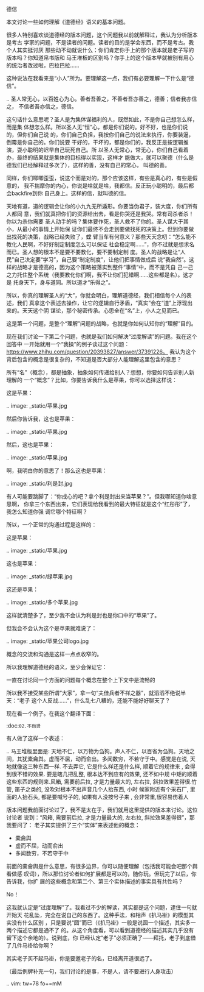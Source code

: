    
德信

本文讨论一些如何理解《道德经》语义的基本问题。

很多人特别喜欢谈道德经的版本问题，这个问题我以前就解释过，我认为分析版本是考古
学家的问题，不是读者的问题。读者的目的是学会东西，而不是考古。我个人其实挺讨厌
那些动不动就说什么：你们肯定你手上的那个版本就是老子写的版本吗？你知道帛书版和
马王堆板的区别吗？你手上的这个版本早就被别有用心的统治者改过啦，巴拉巴拉……

这种说法在我看来是“小人”所为。要理解这一点，我们有必要理解一下什么是“德信”。

..
  圣人常无心，以百姓心为心。善者吾善之，不善者吾亦善之，德善；信者我亦信之，
  不信者吾亦信之，德信。

这句话什么意思呢？圣人是为集体谋福利的人，既然如此，不是你自己想怎么样，而是集
体想怎么样。所以圣人无“恒”心，都是你们说的。好不好，也是你们说的，但你们自己说
的，你们自己负担，我按你们自己的说法来执行，你要装逼，倒霉是你自己的。你们说要
干好的，干坏的，都是你们的，我反正是按逻辑推演，耍小聪明的迟早自己玩死自己。所
以圣人无常心，常无心，你们自己看着办，最终的结果就是集体的目标得以实现，这样才
能做大，就可以聚德（什么是德我们已经解释过多次了），这样的善，没有自己的常心，
叫德的善。

同样，你们唧唧歪歪，说这个而是对的，那个应该这样，有些是真心的，有些是假意的，
我不揣摩你的内心，你说是啥就是啥，我都信。反正玩小聪明的，最后都会backfire到你
自己身上。这样的信，就叫德的信。

天地有道，道的逻辑会让你的小九九无所遁形。你要当伪君子，装大度，你们所有人都同
意，我们就真把你们的资源给出去，看是你哭还是我哭。常有司杀者杀！你以为杀你需要
圣人动手的吗？集体要作死，圣人救不了你的。圣人谋大于其小，从最小的事情上开始保
证你们最终不会走到要做找死的决策上。但到你要做出找死的决策，战略已经失败了，螳
臂当车有何意义？那些天天念叨：“怎么能不教化人民啊，不好好制定制度怎么可以保证
社会稳定啊……”，你不过就是想求名而已。圣人想的根本不是要不要教化，要不要制定制
度。圣人的战略是让“人民”自己决定要“学习”，自己要“制定制度”，让他们把事情做成后
说“我自然”。这样的战略才是德高的，因为这个策略被落实到整件“事情”中，而不是凭自
己一己之力托住整个系统（我要教化你们啊，我不让你们犯错啊……这些都是名）。这才是
托身天下，身与道同。所以道才“乐得之”。

所以，你真的理解圣人的“大”，你就会明白，理解道德经，我们相信每个人的表述，我们
真拿这个表述去操作，让它的逻辑自行矛盾，“真实”会在“道”上浮现出来的。天天这个阴
谋论，那个秘密传承。心思全在“名”上，小人之见而已。

这是第一个问题，是整个“理解”问题的战略，也就是你如何认知你的“理解”目的。

现在我们讨论一下第二个问题，也就是我们如何解决“过度解读”的问题。我在这个回答中
一开始就用一个“我操”的例子谈过这个问题：
https://www.zhihu.com/question/20393827/answer/37391226。
我认为这个背后包含的概念是很复杂的，不知道是否大部分人能理解这里包含的意思？

所有“名”（概念），都是抽象，抽象如何传递给别人？想想，你要如何告诉别人新理解的
一个“概念”？比如，你要告诉我什么是苹果，你可以选择这样说：

这是苹果：

  .. image: _static/苹果.jpg

然后你告诉我，这也是苹果：

  .. image: _static/苹果.jpg

然后，这也是苹果：

  .. image: _static/苹果.jpg

啊，我明白你的意思了！那么这也是苹果：

  .. image: _static/利是封.jpg

有人可能要跳脚了：“你成心的吧？拿个利是封出来当苹果？”。但我哪知道你啥意思啊，
你拿三个东西出来，它们表现给我看到的最大特征就是这个“红彤彤”了，我怎么知道你强
调它哪个特征啊？

所以，一个正常的沟通过程是这样的：

这是苹果：

  .. image: _static/苹果.jpg

这也是苹果：

  .. image: _static/绿苹果.jpg

这还是苹果：

  .. image: _static/多个苹果.jpg

这样就清楚多了，至少我不会认为利是封也是你口中的“苹果”了。

但我会不会认为这个是苹果就难说了：

  .. image: _static/苹果公司logo.jpg

概念的交流和沟通是这样一点点收窄的。

所以我理解道德经的语义，至少会保证它：

一直在讨论同一个方面的问题每个概念在整个上下文中是流畅的

所以我不接受某些所谓“大家”，拿一句“夫佳兵者不祥之器”，就滔滔不绝说半天：“老子
这个人反战……”，什么乱七八糟的，还能不能好好聊天了？

现在看一个例子。在我这个翻译下面：

  :doc:`02.不尚贤`

有人做了这样一个表述：

..
  马王堆版里面是: 天地不仁，以万物为刍狗。声人不仁，以百省为刍狗。天地之
  间，其犹橐龠舆。虚而不屈，动而俞出。多闻数穷，不若守于中。感觉是在说,
  天地就像这三种东西一样. 不去弄它, 它是什么样还是什么样, 顺着它的规律来
  , 会得到很不错的效果. 要是瞎几把乱整, 根本达不到应有的效果, 还不如中规
  中矩的顺着这些东西的规则来.风箱, 需要前后拉, 才是力量最大的, 左右拉,
  斜拉效果差得很.竹管, 笛子之类的, 没吹对根本不出声音几个人抬东西, 小时
  候家附近有个采石厂, 里面的人抬石头, 都是要喊号子的, 如果有人没按号子来
  , 会非常重,很容易伤着人

版本问题我前面讨论过了，我不是太在乎，我们就用这里提供的版本来讨论。这位讨论者
说到：“风箱, 需要前后拉, 才是力量最大的, 左右拉, 斜拉效果差得很”，那我要问了：
老子其实提供了三个“实体”来表述他的概念：

* 橐龠舆
* 虚而不屈，动而俞出
* 多闻数穷，不若守于中

前面的橐龠舆是什么意思，有很多边界，你可以随便理解（包括我可能会吧那个舆看做感
叹词），所以那位讨论者如何扩展都是可以的，随你玩。但玩完了以后，你告诉我，你扩
展的这些概念和第二个、第三个实体描述的事实具有共性吗？

No！

这我就认定是“过度理解”了。我看过不少的解读，其实都是这个问题，逮住一句就开始天
花乱坠，完全在说自己的东西了。这种手法，和相声《扒马褂》的模型其实没有什么区别
，只是要说“圆”而已（《扒马褂》一般是说圆一个描述，其实多一两个描述它都是通不了
的。从这个角度看，可以看到道德经的描述其实几乎没有留下这个余地的）。说到底，你
已经认定“老子”必须正确了——拜托，老子到底借了几件马褂给你啊？

其实老子买不起马褂，你是要邀老子的名，已经离开道很远了。
  
（最后例牌补充一句，我们讨论的是事，不是人，请不要进行人身攻击）

.. vim: tw=78 fo+=mM
